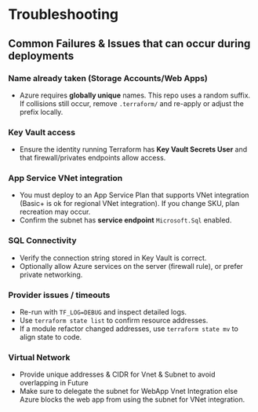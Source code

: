 # Troubleshooting

## Common Failures & Issues that can occur during deployments

### Name already taken (Storage Accounts/Web Apps)
- Azure requires **globally unique** names. This repo uses a random suffix. If collisions still occur, remove `.terraform/` and re-apply or adjust the prefix locally.

### Key Vault access
- Ensure the identity running Terraform has **Key Vault Secrets User** and that firewall/privates endpoints allow access.

### App Service VNet integration
- You must deploy to an App Service Plan that supports VNet integration (Basic+ is ok for regional VNet integration). If you change SKU, plan recreation may occur.
- Confirm the subnet has **service endpoint** `Microsoft.Sql` enabled.

### SQL Connectivity
- Verify the connection string stored in Key Vault is correct.
- Optionally allow Azure services on the server (firewall rule), or prefer private networking.

### Provider issues / timeouts
- Re-run with `TF_LOG=DEBUG` and inspect detailed logs.
- Use `terraform state list` to confirm resource addresses.
- If a module refactor changed addresses, use `terraform state mv` to align state to code.

### Virtual Network
- Provide unique addresses & CIDR for Vnet & Subnet to avoid overlapping in Future
- Make sure to delegate the subnet for WebApp Vnet Integration else Azure blocks the web app from using the subnet for VNet integration.